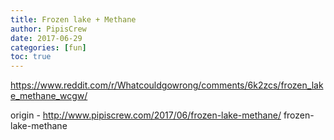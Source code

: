 ```yaml
---
title: Frozen lake + Methane
author: PipisCrew
date: 2017-06-29
categories: [fun]
toc: true
---
```


https://www.reddit.com/r/Whatcouldgowrong/comments/6k2zcs/frozen_lake_methane_wcgw/

origin - http://www.pipiscrew.com/2017/06/frozen-lake-methane/ frozen-lake-methane